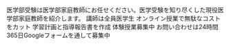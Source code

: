 医学部受験は医学部家庭教師にお任せください。医学受験を知り尽くした現役医学部家庭教師を紹介します。
講師は全員医学生
オンライン授業で無駄なコストをカット
学習計画と指導報告書を作成
体験授業募集中
お問い合わせは24時間365日Googleフォームを通して募集中
